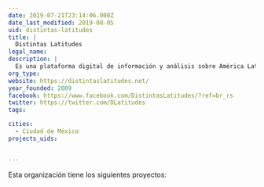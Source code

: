 ```yaml
---
date: 2019-07-21T23:14:06.000Z
date_last_modified: 2019-08-05
uid: distintas-latitudes
title: |
  Distintas Latitudes
legal_name: 
description: |
  Es una plataforma digital de información y análisis sobre América Latina en donde abordan 6 líneas temáticas: derechos humanos, datos abiertos, género, emprendimiento, sustentabilidad, arte y cultura.
org_type: 
website: https://distintaslatitudes.net/
year_founded: 2009
facebook: https://www.facebook.com/DistintasLatitudes/?ref=br_rs
twitter: https://twitter.com/DLatitudes
tags:

cities: 
  - Ciudad de México
projects_uids:


---
```


Esta organización tiene los siguientes proyectos:


